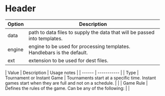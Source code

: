 <!-- TITLE: Copy From Wiki -->
<!-- SUBTITLE: A quick summary of Copy From Wiki -->

# Header
| Option | Description |
| ------ | ----------- |
| data   | path to data files to supply the data that will be passed into templates. |
| engine | engine to be used for processing templates. Handlebars is the default. |
| ext    | extension to be used for dest files. |

| Value | Description | Usage notes |
| ------ | ----------- |
| Type | Tournament or Instant Game | Tournaments start at a specific time. Instant games start when they are full and not on a schedule. | |
| Game Rule | Defines the rules of the game. Can be any of the following: | |